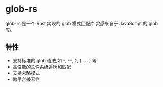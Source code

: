 # glob-rs

glob-rs 是一个 Rust 实现的 glob 模式匹配库,灵感来自于 JavaScript 的 glob 库。

## 特性

- 支持标准的 glob 语法,如 `*`, `**`, `?`, `[...]` 等
- 高性能的文件系统遍历和匹配
- 支持忽略模式
- 跨平台兼容性
